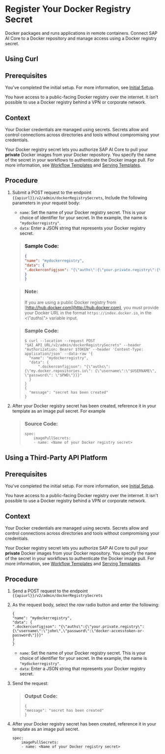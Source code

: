 <!-- loioa7cf5e1496eb4ea8beca79671f49ff66 -->

# Register Your Docker Registry Secret

Docker packages and runs applications in remote containers. Connect SAP AI Core to a Docker repository and manage access using a Docker registry secret.

<a name="task_i3h_n13_tcc"/>

<!-- task\_i3h\_n13\_tcc -->

## Using Curl



<a name="task_i3h_n13_tcc__prereq_gwz_my3_tfc"/>

## Prerequisites

You've completed the initial setup. For more information, see [Initial Setup](initial-setup-38c4599.md).

You have access to a public-facing Docker registry over the internet. It isn't possible to use a Docker registry behind a VPN or corporate network.



<a name="task_i3h_n13_tcc__context_w4l_st2_zcc"/>

## Context

Your Docker credentials are managed using secrets. Secrets allow and control connections across directories and tools without compromising your credentials.

Your Docker registry secret lets you authorize SAP AI Core to pull your **private** Docker images from your Docker repository. You specify the name of the secret in your workflows to authenticate the Docker image pull. For more information, see [Workflow Templates](workflow-templates-83523ab.md) and [Serving Templates](serving-templates-20a8667.md).



<a name="task_i3h_n13_tcc__steps_x4l_st2_zcc"/>

## Procedure

1.  Submit a POST request to the endpoint `{{apiurl}}/v2/admin/dockerRegistrySecrets`, Include the following parameters in your request body:

    -   `name`: Set the name of your Docker registry secret. This is your choice of identifier for your secret. In the example, the name is `"mydockerregistry"`.
    -   `data`: Enter a JSON string that represents your Docker registry secret.

    > ### Sample Code:  
    > ```json
    > {
    > "name": "mydockerregistry",
    > "data": {
    > ".dockerconfigjson": "{\"auths\":{\"your.private.registry\":{\"username\":\"john\",\"password\":\"docker-accesstoken-or-password\"}}}"
    > }
    > }
    > ```

    > ### Note:  
    > If you are using a public Docker registry from [http://hub.docker.com](http://hub.docker.com), you must provide your Docker URL in the format `https://index.docker.io`, in the *<\\"auths\\"\>* variable input.

    > ### Sample Code:  
    > ```
    > $ curl --location --request POST "$AI_API_URL/v2/admin/dockerRegistrySecrets" --header "Authorization: Bearer $TOKEN" --header 'Content-Type: application/json' --data-raw '{
    > 	"name": "mydockerregistry",
    > 	"data": {
    > 		".dockerconfigjson": "{\"auths\": {\"my.docker.repositories.io\": {\"username\":\"$USERNAME\", \"password\": \"$PWD\"}}}"
    > 	}
    > }
    > {
    > 	"message": "secret has been created"
    > }
    > ```

2.  After your Docker registry secret has been created, reference it in your template as an image pull secret. For example

    > ### Source Code:  
    > ```
    > spec:
    >     imagePullSecrets:
    >     - name: <Name of your Docker registry secret>
    > ```


<a name="task_cxf_n13_tcc"/>

<!-- task\_cxf\_n13\_tcc -->

## Using a Third-Party API Platform



<a name="task_cxf_n13_tcc__prereq_xdl_13d_gyb"/>

## Prerequisites

You've completed the initial setup. For more information, see [Initial Setup](initial-setup-38c4599.md).

You have access to a public-facing Docker registry over the internet. It isn't possible to use a Docker registry behind a VPN or corporate network.



<a name="task_cxf_n13_tcc__context_ipv_qt2_zcc"/>

## Context

Your Docker credentials are managed using secrets. Secrets allow and control connections across directories and tools without compromising your credentials.

Your Docker registry secret lets you authorize SAP AI Core to pull your **private** Docker images from your Docker repository. You specify the name of the secret in your workflows to authenticate the Docker image pull. For more information, see [Workflow Templates](workflow-templates-83523ab.md) and [Serving Templates](serving-templates-20a8667.md).



<a name="task_cxf_n13_tcc__steps_jpv_qt2_zcc"/>

## Procedure

1.  Send a POST request to the endpoint `{{apiurl}}/v2/admin/dockerRegistrySecrets`

2.  As the request body, select the *raw* radio button and enter the following:

    ```
    {
    "name": "mydockerregistry",
    "data": {
    ".dockerconfigjson": "{\"auths\":{\"your.private.registry\":{\"username\":\"john\",\"password\":\"docker-accesstoken-or-password\"}}}"
    }
    }
    ```

    -   `name`: Set the name of your Docker registry secret. This is your choice of identifier for your secret. In the example, the name is `"mydockerregistry"`.
    -   `data`: Enter a JSON string that represents your Docker registry secret.

3.  Send the request:

    > ### Output Code:  
    > ```
    > {
    > "message": "secret has been created"
    > }
    > ```

4.  After your Docker registry secret has been created, reference it in your template as an image pull secret.

    ```
    spec:
        imagePullSecrets:
        - name: <Name of your Docker registry secret>
    ```



